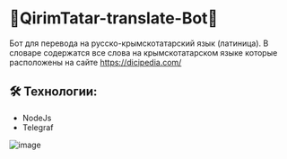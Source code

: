 # 🤖QirimTatar-translate-Bot🤖

 Бот для перевода на русско-крымскотатарский язык (латиница).
 В словаре содержатся все слова на крымскотатарском языке которые расположены на сайте https://dicipedia.com/
 
 ## 🛠 Технологии:
- NodeJs
- Telegraf
 
 ![image](https://user-images.githubusercontent.com/60827113/189388592-f17c83ef-80c4-45d1-bade-64f4a25df08b.png)



